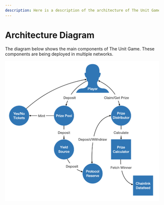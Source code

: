 ```yaml
---
description: Here is a description of the architecture of The Unit Game.
---
```


# Architecture Diagram

The diagram below shows the main components of The Unit Game. These components are being deployed in multiple networks.

![The Unit Game Components](<../.gitbook/assets/Screen Shot 2022-03-06 at 2.51.46 PM.png>)
